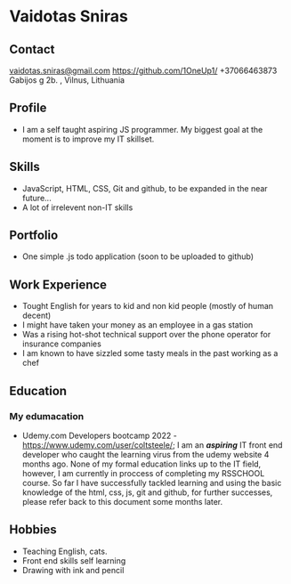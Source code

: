 # Vaidotas Sniras 
## Contact

vaidotas.sniras@gmail.com 
https://github.com/1OneUp1/
+37066463873
Gabijos g 2b. , Vilnus, Lithuania

## Pr**of**ile

- I am a self taught aspiring JS programmer. My biggest goal at the moment is to improve my IT skillset. 


## Skills

- JavaScript, HTML, CSS, Git and github, to be expanded in the near future...
- A lot of irrelevent non-IT skills

## Portfolio

- One simple .js todo application (soon to be uploaded to github)

## Work Experience

- Tought English for years to kid and non kid people (mostly of human decent)
- I might have taken your money as an employee in a gas station
- Was a rising hot-shot technical support over the phone operator for insurance companies
- I am known to have sizzled some tasty meals in the past working as a chef

## Education

### My edumacation

- Udemy.com Developers bootcamp 2022 - https://www.udemy.com/user/coltsteele/;
I am an **_aspiring_** IT front end developer who caught the learning virus from the udemy website 4 months ago. None of my formal education links up to the IT field, however, I am currently in proccess of completing my RSSCHOOL course. So far I have successfully tackled learning and using the basic knowledge of the html, css, js, git and github, for further successes, please refer back to this document some months later. 

## Hobbies

- Teaching English, cats.
- Front end skills self learning
- Drawing with ink and pencil